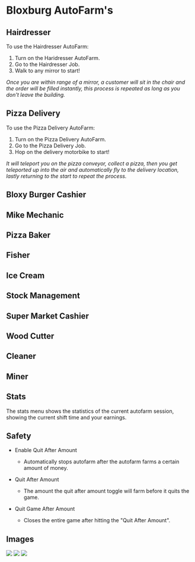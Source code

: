 # Bloxburg AutoFarm's

## Hairdresser
To use the Hairdresser AutoFarm: 
1. Turn on the Haridresser AutoFarm.
2. Go to the Hairdresser Job.
3. Walk to any mirror to start!

*Once you are within range of a mirror, a customer will sit in the chair and the order will be filled instantly, this process is repeated as long as you don't leave the building.*

## Pizza Delivery
To use the Pizza Delivery AutoFarm: 
1. Turn on the Pizza Delivery AutoFarm. 
2. Go to the Pizza Delivery Job. 
3. Hop on the delivery motorbike to start!

*It will teleport you on the pizza conveyor, collect a pizza, then you get teleported up into the air and automatically fly to the delivery location, lastly returning to the start to repeat the process.*


## Bloxy Burger Cashier



## Mike Mechanic



## Pizza Baker



## Fisher



## Ice Cream



## Stock Management



## Super Market Cashier



## Wood Cutter



## Cleaner



## Miner



## Stats

The stats menu shows the statistics of the current autofarm session, showing the current shift time and your earnings.

## Safety

- Enable Quit After Amount
    - Automatically stops autofarm after the autofarm farms a certain amount of money.

- Quit After Amount
    - The amount the quit after amount toggle will farm before it quits the game.

- Quit Game After Amount
    - Closes the entire game after hitting the "Quit After Amount".

## Images

![](https://cdn.soldexe.tk/LniD2F0a.png)
![](https://cdn.soldexe.tk/84bpAW3U.png)
![](https://cdn.soldexe.tk/M6hWbLfe.png)